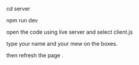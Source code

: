 cd server

npm run dev 

open the code using live server and select client.js

type your name and your mew on the boxes.

then refresh the page .
